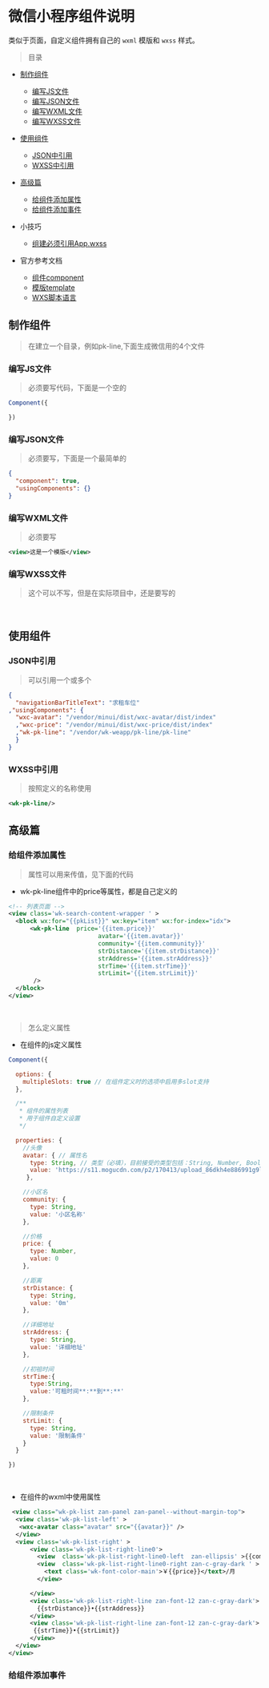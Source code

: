 # 微信小程序组件说明

类似于页面，自定义组件拥有自己的 `wxml` 模版和 `wxss` 样式。

>目录
* [制作组件](#制作组件)
    * [编写JS文件](#[编写js文件])
    * [编写JSON文件](#[编写json文件])
    * [编写WXML文件](#[编写wxml文件])
    * [编写WXSS文件](#[编写WXSS文件])
    
* [使用组件](#使用组件)
    * [JSON中引用](#json中引用)
    * [WXSS中引用](#wxss中引用)
    
* [高级篇](#高级篇)
    * [给组件添加属性](#给组件添加属性)
    * [给组件添加事件](#给组件添加事件)    
    
* 小技巧
    * [组建必须引用App.wxss](组建必须引用App.wxss)  


* 官方参考文档
    * [组件component](https://mp.weixin.qq.com/debug/wxadoc/dev/framework/custom-component/)
    * [模版template](https://mp.weixin.qq.com/debug/wxadoc/dev/framework/view/wxml/template.html)
    * [WXS脚本语言](https://mp.weixin.qq.com/debug/wxadoc/dev/framework/view/wxs/)
    
    
## 制作组件

> 在建立一个目录，例如pk-line,下面生成微信用的4个文件

### 编写JS文件

> 必须要写代码，下面是一个空的

```js
Component({

})
```
### 编写JSON文件

> 必须要写，下面是一个最简单的

```json
{
  "component": true, 
  "usingComponents": {} 
}
```

### 编写WXML文件

> 必须要写

````xml
<view>这是一个模版</view>
````

### 编写WXSS文件

> 这个可以不写，但是在实际项目中，还是要写的

<br>


## 使用组件

### JSON中引用

> 可以引用一个或多个

```json
{
  "navigationBarTitleText": "求租车位"
,"usingComponents": {
  "wxc-avatar": "/vendor/minui/dist/wxc-avatar/dist/index"
  ,"wxc-price": "/vendor/minui/dist/wxc-price/dist/index"
  ,"wk-pk-line": "/vendor/wk-weapp/pk-line/pk-line"
  }
}
```

### WXSS中引用

> 按照定义的名称使用

```xml
<wk-pk-line/>
```
    
    
## 高级篇    

### 给组件添加属性

> 属性可以用来传值，见下面的代码

* wk-pk-line组件中的price等属性，都是自己定义的

```xml
<!-- 列表页面 -->
<view class='wk-search-content-wrapper ' >
  <block wx:for="{{pkList}}" wx:key="item" wx:for-index="idx">  
      <wk-pk-line  price='{{item.price}}' 
                         avatar='{{item.avatar}}'    
                         community='{{item.community}}' 
                         strDistance='{{item.strDistance}}' 
                         strAddress='{{item.strAddress}}' 
                         strTime='{{item.strTime}}' 
                         strLimit='{{item.strLimit}}' 
       />
  </block> 
</view>
```
<br>

> 怎么定义属性

* 在组件的js定义属性

````js
Component({

  options: {
    multipleSlots: true // 在组件定义时的选项中启用多slot支持
  },

  /**
   * 组件的属性列表
   * 用于组件自定义设置
   */

  properties: {
    //头像
    avatar: { // 属性名 
      type: String, // 类型（必填），目前接受的类型包括：String, Number, Boolean, Object, Array, null（表示任意类型） 
      value: 'https://s11.mogucdn.com/p2/170413/upload_86dkh4e886991g9lji7a6g5c530ji_400x400.jpg' // 属性初始值（可选），如果未指定则会根据类型选择一个
     },

    //小区名
    community: { 
      type: String, 
      value: '小区名称' 
    },

    //价格
    price: {
      type: Number,
      value: 0
    },

    //距离
    strDistance: {
      type: String,
      value: '0m'
    },

    //详细地址
    strAddress: {
      type: String,
      value: '详细地址'
    },

    //初祖时间
    strTime:{
      type:String,
      value:'可租时间**:**到**:**'
    },

    //限制条件
    strLimit: {
      type: String,
      value: '限制条件'
    }
  } 

})
````
<br>

* 在组件的wxml中使用属性

```xml
 <view class="wk-pk-list zan-panel zan-panel--without-margin-top">
  <view class='wk-pk-list-left' >
   <wxc-avatar class="avatar" src="{{avatar}}" /> 
  </view>
  <view class='wk-pk-list-right' >
      <view class='wk-pk-list-right-line0'>
        <view  class='wk-pk-list-right-line0-left  zan-ellipsis' >{{community}}</view>
        <view  class='wk-pk-list-right-line0-right zan-c-gray-dark ' >
          <text class='wk-font-color-main'>￥{{price}}</text>/月
        </view>

      </view>
      <view class='wk-pk-list-right-line zan-font-12 zan-c-gray-dark'>
        {{strDistance}}•{{strAddress}}
      </view>
      <view class='wk-pk-list-right-line zan-font-12 zan-c-gray-dark'>
       {{strTime}}•{{strLimit}}
      </view>
  </view>
</view> 
```

### 给组件添加事件







